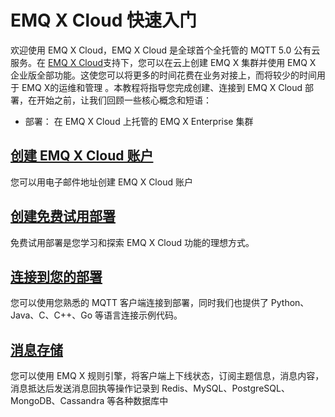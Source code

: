 # EMQ X Cloud 快速入门

欢迎使用 EMQ X Cloud，EMQ X Cloud 是全球首个全托管的 MQTT 5.0 公有云服务。在 [EMQ X Cloud](https://cloud.emqx.io/cn)支持下，您可以在云上创建 EMQ X 集群并使用 EMQ X 企业版全部功能。这使您可以将更多的时间花费在业务对接上，而将较少的时间用于 EMQ X的运维和管理 。本教程将指导您完成创建、连接到 EMQ X Cloud 部署，在开始之前，让我们回顾一些核心概念和短语：

* 部署： 在 EMQ X Cloud 上托管的 EMQ X Enterprise 集群



## [创建 EMQ X Cloud 账户](./create_account.md)

您可以用电子邮件地址创建 EMQ X Cloud 账户



## [创建免费试用部署](./create_free_trial.md)

免费试用部署是您学习和探索 EMQ X Cloud 功能的理想方式。



## [连接到您的部署](../connect_to_deployments/README.md)

您可以使用您熟悉的 MQTT 客户端连接到部署，同时我们也提供了 Python、Java、C、C++、Go 等语言连接示例代码。



## [消息存储](../connect_to_deployments/README.md)

您可以使用 EMQ X 规则引擎，将客户端上下线状态，订阅主题信息，消息内容，消息抵达后发送消息回执等操作记录到 Redis、MySQL、PostgreSQL、MongoDB、Cassandra 等各种数据库中